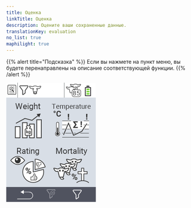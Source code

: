 ```yaml
---
title: Оценка
linkTitle: Оценка
description: Оцените ваши сохраненные данные.
translationKey: evaluation
no_list: true
maphilight: true
---
```

{{% alert title="Подсказка" %}}
Если вы нажмете на пункт меню, вы будете перенаправлены на описание соответствующей функции.
{{% /alert %}}

<img src="images/evaluate.png" alt="Оценка VitalControl" title="Оценка" usemap="#workmap" class="maphilight" />

<map name="workmap">
  <area shape="rect" coords="3,40,116,160" alt="Вес" title="Оцените ваши сохраненные данные в разделе Вес&#10;Клик мышью: открыть документацию" href="/ru/docs/evaluation/weight/">
  <area shape="rect" coords="3,160,116,279" alt="Рейтинг" title="Оцените ваши сохраненные данные в разделе рейтинга&#10;Клик мышью: открыть документацию" href="/ru/docs/evaluation/rating/">

  <area shape="rect" coords="116,40,238,160" alt="Температура" title="Оцените ваши сохраненные данные в разделе Температура&#10;Клик мышью: открыть документацию" href="/ru/docs/evaluation/temperature/">
  <area shape="rect" coords="116,160,238,279" alt="Смертность" title="Оцените ваши сохраненные данные в разделе смертности&#10;Клик мышью: открыть документацию" href="/ru/docs/evaluation/mortality/">

  <area shape="rect" coords="150,282,238,319" alt="Фильтр" title="Установить фильтр&#10;Клик мышью: к документации" href="/ru/docs/filter">
  <area shape="rect" coords="2,282,95,319" alt="Назад" title="Вернуться на один уровень назад&#10;Клик мышью: к документации" href="/ru/docs/menu/mainmenu/">
</map>
